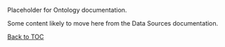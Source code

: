 Placeholder for Ontology documentation.

Some content likely to move here from the Data Sources documentation.

[Back to TOC](TableOfContent.md)
